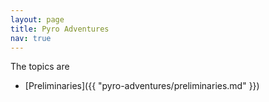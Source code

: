 ```yaml
---
layout: page
title: Pyro Adventures
nav: true
---
```



The topics are
* [Preliminaries]({{ "pyro-adventures/preliminaries.md" }})
